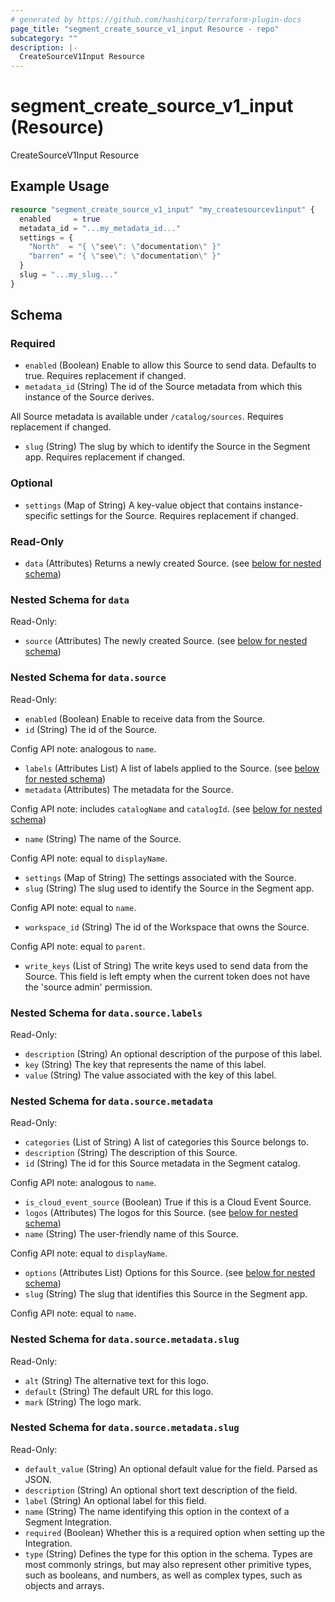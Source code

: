 ```yaml
---
# generated by https://github.com/hashicorp/terraform-plugin-docs
page_title: "segment_create_source_v1_input Resource - repo"
subcategory: ""
description: |-
  CreateSourceV1Input Resource
---
```


# segment_create_source_v1_input (Resource)

CreateSourceV1Input Resource

## Example Usage

```terraform
resource "segment_create_source_v1_input" "my_createsourcev1input" {
  enabled     = true
  metadata_id = "...my_metadata_id..."
  settings = {
    "North"  = "{ \"see\": \"documentation\" }"
    "barren" = "{ \"see\": \"documentation\" }"
  }
  slug = "...my_slug..."
}
```

<!-- schema generated by tfplugindocs -->
## Schema

### Required

- `enabled` (Boolean) Enable to allow this Source to send data. Defaults to true. Requires replacement if changed.
- `metadata_id` (String) The id of the Source metadata from which this instance of the Source derives.

All Source metadata is available under `/catalog/sources`.
Requires replacement if changed.
- `slug` (String) The slug by which to identify the Source in the Segment app. Requires replacement if changed.

### Optional

- `settings` (Map of String) A key-value object that contains instance-specific settings for the Source. Requires replacement if changed.

### Read-Only

- `data` (Attributes) Returns a newly created Source. (see [below for nested schema](#nestedatt--data))

<a id="nestedatt--data"></a>
### Nested Schema for `data`

Read-Only:

- `source` (Attributes) The newly created Source. (see [below for nested schema](#nestedatt--data--source))

<a id="nestedatt--data--source"></a>
### Nested Schema for `data.source`

Read-Only:

- `enabled` (Boolean) Enable to receive data from the Source.
- `id` (String) The id of the Source.

Config API note: analogous to `name`.
- `labels` (Attributes List) A list of labels applied to the Source. (see [below for nested schema](#nestedatt--data--source--labels))
- `metadata` (Attributes) The metadata for the Source.

Config API note: includes `catalogName` and `catalogId`. (see [below for nested schema](#nestedatt--data--source--metadata))
- `name` (String) The name of the Source.

Config API note: equal to `displayName`.
- `settings` (Map of String) The settings associated with the Source.
- `slug` (String) The slug used to identify the Source in the Segment app.

Config API note: equal to `name`.
- `workspace_id` (String) The id of the Workspace that owns the Source.

Config API note: equal to `parent`.
- `write_keys` (List of String) The write keys used to send data from the Source. This field is left empty when the current token does not have the
'source admin' permission.

<a id="nestedatt--data--source--labels"></a>
### Nested Schema for `data.source.labels`

Read-Only:

- `description` (String) An optional description of the purpose of this label.
- `key` (String) The key that represents the name of this label.
- `value` (String) The value associated with the key of this label.


<a id="nestedatt--data--source--metadata"></a>
### Nested Schema for `data.source.metadata`

Read-Only:

- `categories` (List of String) A list of categories this Source belongs to.
- `description` (String) The description of this Source.
- `id` (String) The id for this Source metadata in the Segment catalog.

Config API note: analogous to `name`.
- `is_cloud_event_source` (Boolean) True if this is a Cloud Event Source.
- `logos` (Attributes) The logos for this Source. (see [below for nested schema](#nestedatt--data--source--metadata--logos))
- `name` (String) The user-friendly name of this Source.

Config API note: equal to `displayName`.
- `options` (Attributes List) Options for this Source. (see [below for nested schema](#nestedatt--data--source--metadata--options))
- `slug` (String) The slug that identifies this Source in the Segment app.

Config API note: equal to `name`.

<a id="nestedatt--data--source--metadata--logos"></a>
### Nested Schema for `data.source.metadata.slug`

Read-Only:

- `alt` (String) The alternative text for this logo.
- `default` (String) The default URL for this logo.
- `mark` (String) The logo mark.


<a id="nestedatt--data--source--metadata--options"></a>
### Nested Schema for `data.source.metadata.slug`

Read-Only:

- `default_value` (String) An optional default value for the field. Parsed as JSON.
- `description` (String) An optional short text description of the field.
- `label` (String) An optional label for this field.
- `name` (String) The name identifying this option in the context of a Segment Integration.
- `required` (Boolean) Whether this is a required option when setting up the Integration.
- `type` (String) Defines the type for this option in the schema. Types are most commonly strings, but may also represent other
primitive types, such as booleans, and numbers, as well as complex types, such as objects and arrays.


